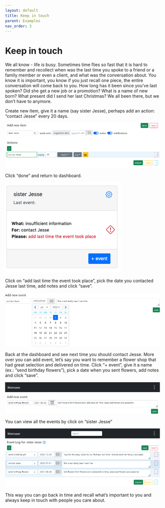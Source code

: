 ```yaml
---
layout: default 
title: Keep in touch
parent: Examples
nav_order: 3
---
```


# Keep in touch

We all know - life is busy. Sometimes time flies so fast that it is hard to remember and recollect when was the last time you spoke to a friend or a family member or even a client, and what was the conversation about. You know it is important, you know if you just recall one piece, the entire conversation will come back to you. How long has it been since you’ve last spoken? Did she get a new job or a promotion? What is a name of new born? What present did I send her last Christmas? We all been there, but we don’t have to anymore.

Create new item, give it a name (say sister Jesse), perhaps add an action: “contact Jesse” every 20 days. 

![](../../assets/images/examples/keep_in_touch/add_new_item.png)

Click “done” and return to dashboard.

![](../../assets/images/examples/keep_in_touch/sister_jesse.png)

Click on “add last time the event took place”, pick the date you contacted Jesse last time, add notes and click “save”.

![](../../assets/images/examples/keep_in_touch/add_new_event.png)

Back at the dashboard and see next time you should contact Jesse. More over you can add event, let’s say you want to remember a flower shop that had great selection and delivered on time. Click “+ event”, give it a name (ex.: “send birthday flowers”), pick a date when you sent flowers, add notes and click “save”.

![](../../assets/images/examples/keep_in_touch/add_new_event_2.png)

You can view all the events by click on “sister Jesse”

![](../../assets/images/examples/keep_in_touch/event_log_for_sister_jesse.png)

This way you can go back in time and recall what’s important to you and always keep in touch with people you care about.
